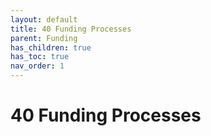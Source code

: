 ```yaml
---
layout: default
title: 40 Funding Processes
parent: Funding
has_children: true
has_toc: true
nav_order: 1
---
```


# 40 Funding Processes
